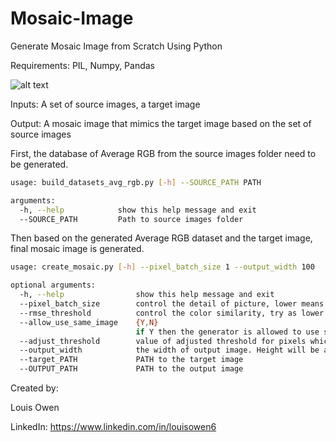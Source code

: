 # Mosaic-Image
Generate Mosaic Image from Scratch Using Python

Requirements: PIL, Numpy, Pandas

![alt text](https://github.com/louisowen6/Mosaic_Image/blob/master/mosaic_output_3_batch_size_1_thres_0.5_allow_adjust_0.5.png?raw=true)

Inputs: A set of source images, a target image

Output: A mosaic image that mimics the target image based on the set of source images

First, the database of Average RGB from the source images folder need to be generated. 

```bash
usage: build_datasets_avg_rgb.py [-h] --SOURCE_PATH PATH

arguments:
  -h, --help            show this help message and exit
  --SOURCE_PATH         Path to source images folder
```

Then based on the generated Average RGB dataset and the target image, final mosaic image is generated.

```bash
usage: create_mosaic.py [-h] --pixel_batch_size 1 --output_width 100

optional arguments:
  -h, --help            	show this help message and exit
  --pixel_batch_size    	control the detail of picture, lower means more detail but takes longer time to produce.
  --rmse_threshold      	control the color similarity, try as lower as possible in the beginning. If adjust_threshold is 0 and if there 	 					   is an error indicating "too lower threshold" then try to add the value slowly
  --allow_use_same_image	{Y,N}
  							if Y then the generator is allowed to use same picture many times
  --adjust_threshold	    value of adjusted threshold for pixels which have rmse higher then the given initial threshold. If 0 then it 						  will not adjusted
  --output_width	 	 	the width of output image. Height will be adjusted to maintain the aspect ratio
  --target_PATH	      		PATH to the target image
  --OUTPUT_PATH	      		PATH to the output image
```


Created by:

Louis Owen

LinkedIn: https://www.linkedin.com/in/louisowen6
